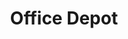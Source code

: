 ---
title: "Office Depot"
url: /las-vegas/office-depot-south-fort-apache-road/
shop: Schreibwaren
---